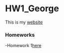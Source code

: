 # HW1_George
This is my [website](https://jg2268.github.io/HW_George/)


### Homeworks
-Homework 1[here](https://jg2268.github.io/HW_George/homeworks/homework_1/HW_1George.html)